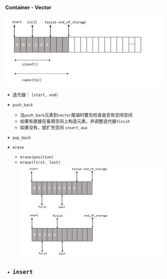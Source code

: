 ### Container - Vector



![vector空间示意图](img/vector.png)
- 迭代器： `[start, end)`
- `push_back`
    - 当`push_back`元素到`vector`尾端时要先检查是否有空闲空间
    - 如果有直接在备用空间上构造元素，并调整迭代器`finish`
    - 如果没有，就扩充空间 `insert_aux`

- `pop_back`

- `erase`
    - `erase(position)`
    - `erase(first, last)`
        ![earase](img/erase.png)

- `insert`
    - 